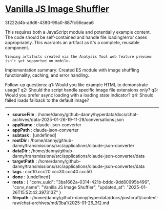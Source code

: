 # [Vanilla JS Image Shuffler](https://claude.ai/chat/3ba1662a-0314-421b-bddd-9dd80695b496)

3f222d4b-a9d6-4380-99a0-887fc56eaea6

 <antThinking>This requires both a JavaScript module and potentially example content. The code should be self-contained and handle file loading/error cases appropriately. This warrants an artifact as it's a complete, reusable component.</antThinking>
```
Viewing artifacts created via the Analysis Tool web feature preview isn’t yet supported on mobile.
```



Implementation summary: Created ES module with image shuffling functionality, caching, and error handling.

Follow-up questions:
q1: Would you like example HTML to demonstrate usage?
q2: Should the script handle specific image file extensions only?
q3: Would you prefer async loading with a loading state indicator?
q4: Should failed loads fallback to the default image?

---

* **sourceFile** : /home/danny/github-danny/hyperdata/docs/chat-archives/data-2025-01-26-19-11-29/conversations.json
* **appName** : claude-json-converter
* **appPath** : claude-json-converter
* **subtask** : [undefined]
* **rootDir** : /home/danny/github-danny/transmissions/src/applications/claude-json-converter
* **dataDir** : /home/danny/github-danny/transmissions/src/applications/claude-json-converter/data
* **targetPath** : /home/danny/github-danny/transmissions/src/applications/claude-json-converter/data
* **tags** : ccc10.ccc20.ccc30.ccc40.ccc50
* **done** : [undefined]
* **meta** : {
  "conv_uuid": "3ba1662a-0314-421b-bddd-9dd80695b496",
  "conv_name": "Vanilla JS Image Shuffler",
  "updated_at": "2025-01-26T15:52:42.397313Z"
}
* **filepath** : /home/danny/github-danny/hyperdata/docs/postcraft/content-raw/chat-archives/md/3ba1/2025-01-26_3f2.md